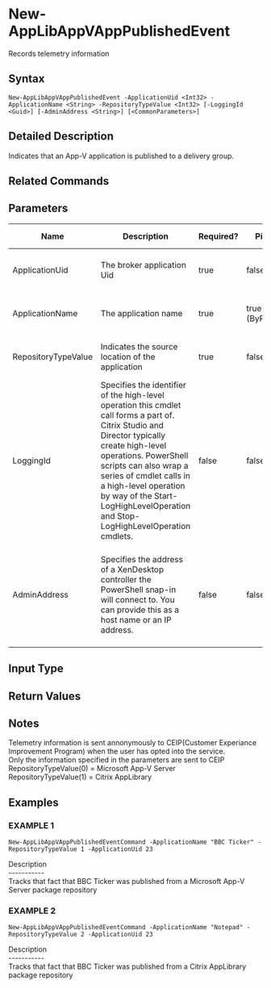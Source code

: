 ﻿# New-AppLibAppVAppPublishedEvent

   Records telemetry information

## Syntax
```
New-AppLibAppVAppPublishedEvent -ApplicationUid <Int32> -ApplicationName <String> -RepositoryTypeValue <Int32> [-LoggingId <Guid>] [-AdminAddress <String>] [<CommonParameters>]
```

## Detailed Description
   Indicates that an App-V application is published to a delivery group.

## Related Commands
## Parameters

| Name   | Description | Required? | Pipeline Input | Default Value |
| --- | --- | --- | --- | --- |
| ApplicationUid | The broker application Uid | true | false | None - This is a mandatory parameter |
| ApplicationName | The application name | true | true (ByPropertyName) | None - This is a mandatory parameter |
| RepositoryTypeValue | Indicates the source location of the application | true | false | None - This is a mandatory parameter |
| LoggingId | Specifies the identifier of the high-level operation this cmdlet call forms a part of. Citrix Studio and Director typically create high-level operations. PowerShell scripts can also wrap a series of cmdlet calls in a high-level operation by way of the Start-LogHighLevelOperation and Stop-LogHighLevelOperation cmdlets. | false | false |  |
| AdminAddress | Specifies the address of a XenDesktop controller the PowerShell snap-in will connect to. You can provide this as a host name or an IP address. | false | false | Localhost. Once a value is provided by any cmdlet, this value becomes the default. |

## Input Type
### 
   
## Return Values
### 
   ## Notes
   Telemetry information is sent annonymously to CEIP(Customer Experiance Improvement Program) when the user has opted into the service.<br>    Only the information specified in the parameters are sent to CEIP<br>    RepositoryTypeValue(0) = Microsoft App-V Server<br>    RepositoryTypeValue(1) = Citrix AppLibrary
## Examples

### EXAMPLE 1
```
New-AppLibAppVAppPublishedEventCommand -ApplicationName "BBC Ticker" -RepositoryTypeValue 1 -ApplicationUid 23
```
   Description<br>-----------<br>Tracks that fact that BBC Ticker was published from a Microsoft App-V Server package repository
### EXAMPLE 2
```
New-AppLibAppVAppPublishedEventCommand -ApplicationName "Notepad" -RepositoryTypeValue 2 -ApplicationUid 23
```
   Description<br>-----------<br>Tracks that fact that BBC Ticker was published from a Citrix AppLibrary package repository
